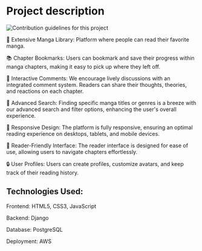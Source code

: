 # Project description
![Contribution guidelines for this project](https://github.com/Lumberj3ck/new_manga_reader/blob/main/reader/static/favicons/android-chrome-192x192.png)

📖 Extensive Manga Library: Platform where people can read their favorite manga.

📚 Chapter Bookmarks: Users can bookmark and save their progress within manga chapters, making it easy to pick up where they left off.

💬 Interactive Comments: We encourage lively discussions with an integrated comment system. Readers can share their thoughts, theories, and reactions on each chapter.

🔎 Advanced Search: Finding specific manga titles or genres is a breeze with our advanced search and filter options, enhancing the user's overall experience.

📱 Responsive Design: The platform is fully responsive, ensuring an optimal reading experience on desktops, tablets, and mobile devices.

📖 Reader-Friendly Interface: The reader interface is designed for ease of use, allowing users to navigate chapters effortlessly.

🔒 User Profiles: Users can create profiles, customize avatars, and keep track of their reading history.

## Technologies Used:

Frontend: HTML5, CSS3, JavaScript 

Backend: Django

Database: PostgreSQL

Deployment: AWS
